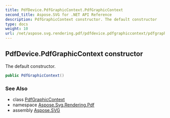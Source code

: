 ```yaml
---
title: PdfDevice.PdfGraphicContext.PdfGraphicContext
second_title: Aspose.SVG for .NET API Reference
description: PdfGraphicContext constructor. The default constructor
type: docs
weight: 10
url: /net/aspose.svg.rendering.pdf/pdfdevice.pdfgraphiccontext/pdfgraphiccontext/
---
```

## PdfDevice.PdfGraphicContext constructor

The default constructor.

```csharp
public PdfGraphicContext()
```

### See Also

* class [PdfGraphicContext](../)
* namespace [Aspose.Svg.Rendering.Pdf](../../../aspose.svg.rendering.pdf/)
* assembly [Aspose.SVG](../../../)
